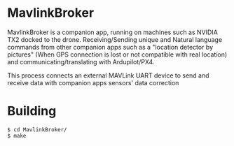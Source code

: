 MavlinkBroker
========================

MavlinkBroker is a companion app, running on machines such as NVIDIA TX2 docked to the drone. Receiving/Sending unique and Natural language commands from other companion apps such as a "location detector by pictures" (When GPS connection is lost or not compatible with real location) and communicating/translating with Ardupilot/PX4. 

This process connects an external MAVLink UART device to send and receive data with companion apps sensors' data correction

Building
========

```
$ cd MavlinkBroker/
$ make
```

